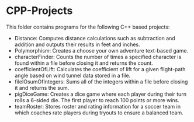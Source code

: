 # CPP-Projects
This folder contains programs for the following C++ based projects:

- Distance: Computes distance calculations such as subtraction and addition and outputs their results in feet and inches.
- Polymorphism: Creates a choose your own adventure text-based game.
- characterFinder: Counts the number of times a specified character is found within a file before closing it and returns the count.
- coefficientOfLift: Calculates the coefficient of lift for a given flight-path angle based on wind tunnel data stored in a file.
- fileIOsumOfIntegers: Sums all of the integers within a file before closing it and returns the sum.
- pigDiceGame: Creates a dice game where each player during their turn rolls a 6-sided die. The first player to reach 100 points or more wins.
- teamRoster: Stores roster and rating information for a soccer team in which coaches rate players during tryouts to ensure a balanced team.
